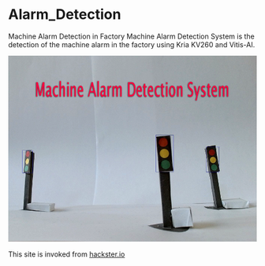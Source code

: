 # Alarm_Detection
Machine Alarm Detection in Factory
Machine Alarm Detection System is the detection of the machine alarm in the factory using Kria KV260 and Vitis-AI.

![](https://github.com/tomosoft-jp/Alarm_Detection/blob/master/cover.png "") 

This site is invoked from [hackster.io](https://www.hackster.io/contests/290/entries/13263/submit "hackster.io")

